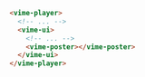 ```html {5} title="example.html"
<vime-player>
  <!-- ... -->
  <vime-ui>
    <!-- ... -->
    <vime-poster></vime-poster>
  </vime-ui>
</vime-player>
```
